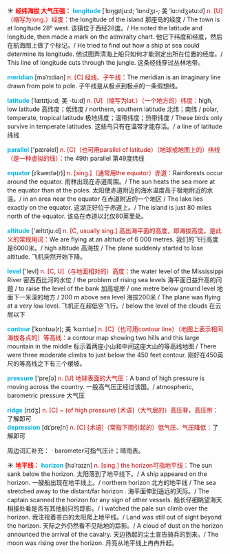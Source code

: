 ☀ <font color="red">**经纬海拔 大气压强：**</font>
<font color="sky blue">**longitude**</font> [ˈlɒŋgɪtju:d; ˈlɒndʒɪ-; 美 ˈlɑ:ndʒətu:d]
<font color="#c00000">n. [U]（缩写为long.）经度：</font>the longitude of the island 那座岛的经度 / The town is at longitude 28° west. 该镇位于西经28度。/ He noted the latitude and longitude, then made a mark on the admiralty chart. 他记下纬度和经度，然后在航海图上做了个标记。/ He tried to find out how a ship at sea could determine its longitude. 他试图弄清海上船只如何才能测定出所在位置的经度。/ This line of longitude cuts through the jungle. 这条经线穿过丛林地带。           

<font color="sky blue">**meridian**</font> [məˈrɪdiən]
<font color="#c00000">n. [C] 经线、子午线：</font>The meridian is an imaginary line drawn from pole to pole. 子午线是从极点到极点的一条假想线。
                      
<font color="sky blue">**latitude**</font> [ˈlætɪtju:d; 美 -tu:d]
<font color="#c00000">n. [U]（缩写为lat.）（一个地方的）纬度：</font>high, low latitude 高纬度；低纬度 / northern, southern latitude 北纬；南纬 / polar, temperate, tropical latitude 极地纬度；温带纬度；热带纬度 / These birds only survive in temperate latitudes. 这些鸟只有在温带才能存活。/ a line of latitude 纬线

<font color="sky blue">**parallel**</font> ['pærəlel] 
<font color="#c00000">n. [C]（也可用parallel of latitude）（地球或地图上的）纬线（是一种虚拟的线）：</font>the 49th parallel 第49度纬线
           
<font color="sky blue">**equator**</font> [ɪˈkweɪtə(r)]
<font color="#c00000">n. [sing.]（通常用the equator）赤道：</font>Rainforests occur around the equator. 雨林出现在赤道周围。/ The sun heats the sea more at the equator than at the poles. 太阳使赤道附近的海水温度高于极地附近的水温。/ in an area near the equator 在赤道附近的一个地区 / The lake lies exactly on the equator. 这湖正好位于赤道上。/ The island is just 80 miles north of the equator. 该岛在赤道以北仅80英里处。

<font color="sky blue">**altitude**</font> ['æltɪtju:d] 
<font color="#c00000">n. [C, usually sing.] 高出海平面的高度，即海拔高度。是此义的常规用词：</font>We are flying at an altitude of 6 000 metres. 我们的飞行高度是6000米。/ high altitude 高海拔 / The plane suddenly started to lose altitude. 飞机突然开始下降。

<font color="sky blue">**level**</font> ['levl] 
<font color="#c00000">n. [C, U]（与地面相对的）高度：</font>the water level of the Mississippi River 密西西比河的水位 / the problem of rising sea levels 海平面日益升高的问题 / to raise the level of the bank 加高堤岸 / one metre below ground level 地面下一米深的地方 / 200 m above sea level 海拔200米 / The plane was flying at a very low level. 飞机正在超低空飞行。/ below the level of the clouds 在云层以下
           
<font color="sky blue">**contour**</font> [ˈkɒntʊə(r); 美 ˈkɑ:ntʊr]
<font color="#c00000">n. [C]（也可用contour line）（地图上表示相同海拔各点的）等高线：</font>a contour map showing two hills and this large mountain in the middle 标示着两座小山和中间这座大山的等高线地图 / There were three moderate climbs to just below the 450 feet contour. 刚好在450英尺的等高线之下有三个缓坡。

<font color="sky blue">**pressure**</font> ['preʃə] 
<font color="#c00000">n. [U] 地球表面的大气压：</font>A band of high pressure is moving across the country. 一股高气压正经过该国。/ atmospheric, barometric pressure 大气压
            
<font color="sky blue">**ridge**</font> [rɪdʒ]
<font color="#c00000">n. [C] ~ (of high pressure) [术语]（大气层的）高压脊，高压带：</font>了解即可          
<font color="sky blue">**depression**</font> [dɪˈpreʃn]
<font color="#c00000">n. [C] [术语]（常指下雨引起的）低气压、气压降低：</font>了解即可

周边词汇补充：
· barometer可指气压计；晴雨表。

☀ <font color="red">**地平线：**</font>
<font color="sky blue">**horizon**</font> [həˈraɪzn]
<font color="#c00000">n. [sing.] the horizon可指地平线：</font>The sun sank below the horizon. 太阳落到了地平线下。/ A ship appeared on the horizon. 一艘船出现在地平线上。/ northern horizon 北方的地平线 / The sea stretched away to the distant/far horizon . 海平面伸到遥远的天际。/ The captain scanned the horizon for any sign of other vessels. 船长仔细眺望海天相接处看是否有其他船只的踪影。/ I watched the pale sun climb over the horizon. 我注视着苍白的太阳爬上地平线。/ Land was still out of sight beyond the horizon. 天际之外仍然看不见陆地的踪影。/ A cloud of dust on the horizon announced the arrival of the cavalry. 天边扬起的尘土宣告骑兵的到来。/ The moon was rising over the horizon. 月亮从地平线上冉冉升起。



